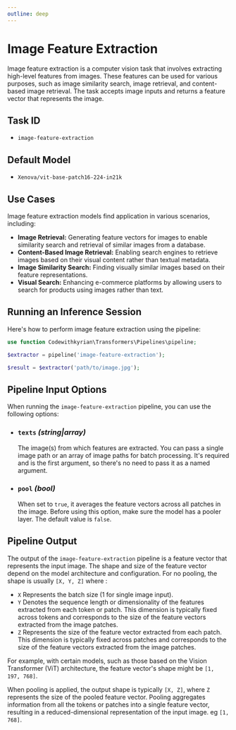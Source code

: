 ```yaml
---
outline: deep
---
```


# Image Feature Extraction <Badge type="tip" text="^0.3.0" />

Image feature extraction is a computer vision task that involves extracting high-level features from images. These
features can be used for various purposes, such as image similarity search, image retrieval, and content-based image
retrieval. The task accepts image inputs and returns a feature vector that represents the image.

## Task ID

- `image-feature-extraction`

## Default Model

- `Xenova/vit-base-patch16-224-in21k`

## Use Cases

Image feature extraction models find application in various scenarios, including:

- **Image Retrieval:** Generating feature vectors for images to enable similarity search and retrieval of similar images
  from a database.
- **Content-Based Image Retrieval:** Enabling search engines to retrieve images based on their visual content rather
  than textual metadata.
- **Image Similarity Search:** Finding visually similar images based on their feature representations.
- **Visual Search:** Enhancing e-commerce platforms by allowing users to search for products using images rather than
  text.

## Running an Inference Session

Here's how to perform image feature extraction using the pipeline:

```php
use function Codewithkyrian\Transformers\Pipelines\pipeline;

$extractor = pipeline('image-feature-extraction');

$result = $extractor('path/to/image.jpg');
```

## Pipeline Input Options

When running the `image-feature-extraction` pipeline, you can use the following options:

- ### `texts` *(string|array)*
  The image(s) from which features are extracted. You can pass a single image path or an array of image paths for batch
  processing. It's required and is the first argument, so there's no need to pass it as a named argument.

- ### `pool` *(bool)*
  When set to `true`, it averages the feature vectors across all patches in the image. Before using this option, make
  sure the model has a pooler layer. The default value is `false`.

## Pipeline Output

The output of the `image-feature-extraction` pipeline is a feature vector that represents the input image. The shape
and size of the feature vector depend on the model architecture and configuration. For no pooling, the shape is
usually `[X, Y, Z]` where :

- `X` Represents the batch size (1 for single image input).
- `Y` Denotes the sequence length or dimensionality of the features extracted from each token or patch. This dimension
  is typically fixed across tokens and corresponds to the size of the feature vectors extracted from the image patches.
- `Z` Represents the size of the feature vector extracted from each patch. This dimension is typically fixed across
  patches and corresponds to the size of the feature vectors extracted from the image patches.

For example, with certain models, such as those based on the Vision Transformer (ViT) architecture, the feature vector's
shape might be `[1, 197, 768]`.

When pooling is applied, the output shape is typically `[X, Z]`, where `Z` represents the size of the pooled feature
vector.
Pooling aggregates information from all the tokens or patches into a single feature vector, resulting in a
reduced-dimensional representation of the input image. eg `[1, 768]`.

